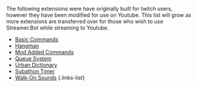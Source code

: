 The following extensions were have originally built for twitch users, however they have been modified for use on Youtube.
This list will grow as more extensions are transferred over for those who wish to use Streamer.Bot while streaming to Youtube.

- [Basic Commands]()
- [Hangman]()
- [Mod Added Commands]()
- [Queue System]()
- [Urban Dictionary]()
- [Subathon Timer]()
- [Walk-On Sounds]()
{.links-list}